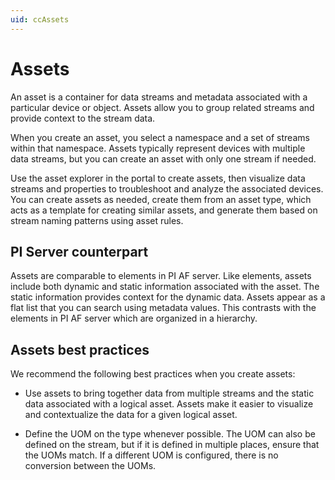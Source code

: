```yaml
---
uid: ccAssets
---
```


# Assets

An asset is a container for data streams and metadata associated with a particular device or object. Assets allow you to group related streams and provide context to the stream data.

When you create an asset, you select a namespace and a set of streams within that namespace. Assets typically represent devices with multiple data streams, but you can create an asset with only one stream if needed.

Use the asset explorer in the portal to create assets, then visualize data streams and properties to troubleshoot and analyze the associated devices. You can create assets as needed, create them from an asset type, which acts as a template for creating similar assets, and generate them based on stream naming patterns using asset rules.

## PI Server counterpart

Assets are comparable to elements in PI AF server. Like elements, assets include both dynamic and static information associated with the asset. The static information provides context for the dynamic data. Assets appear as a flat list that you can search using metadata values. This contrasts with the elements in PI AF server which are organized in a hierarchy.

## Assets best practices

We recommend the following best practices when you create assets:

- Use assets to bring together data from multiple streams and the static data associated with a logical asset. Assets make it easier to visualize and contextualize the data for a given logical asset.

- Define the UOM on the type whenever possible. The UOM can also be defined on the stream, but if it is defined in multiple places, ensure that the UOMs match. If a different UOM is configured, there is no conversion between the UOMs.  
